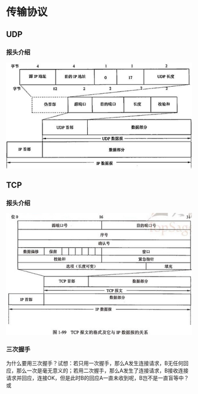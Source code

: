 

# 传输协议

## UDP

### 报头介绍
![](udp报头.png)


## TCP

### 报头介绍
![](tcp报头.png)

### 三次握手

为什么要用三次握手？试想：若只用一次握手，那么A发生连接请求，B无任何回应，那么一次是毫无意义的；若用二次握手，那么A发生了连接请求，B接收连接请求并回应，连接OK，但是此时B的回应A一直未收到呢，B岂不是一直盲等中？或


